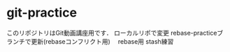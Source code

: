 # git-practice
このリポジトリはGit動画講座用です．
ローカルリポで変更 
rebase-practiceブランチで更新(rebaseコンフリクト用)
　rebase用
stash練習
